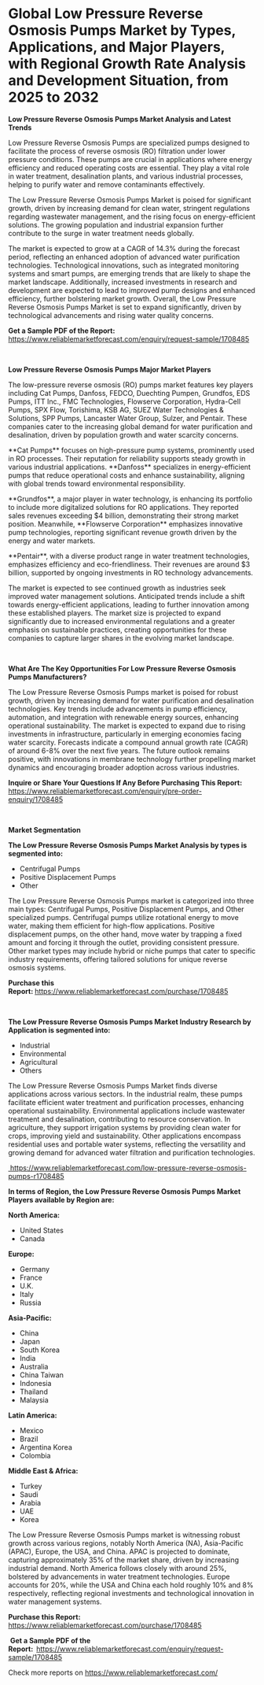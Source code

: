 <p><h1>Global Low Pressure Reverse Osmosis Pumps Market by Types, Applications, and Major Players, with Regional Growth Rate Analysis and Development Situation, from 2025 to 2032</h1></p><p><strong>Low Pressure Reverse Osmosis Pumps Market Analysis and Latest Trends</strong></p>
<p><p>Low Pressure Reverse Osmosis Pumps are specialized pumps designed to facilitate the process of reverse osmosis (RO) filtration under lower pressure conditions. These pumps are crucial in applications where energy efficiency and reduced operating costs are essential. They play a vital role in water treatment, desalination plants, and various industrial processes, helping to purify water and remove contaminants effectively.</p><p>The Low Pressure Reverse Osmosis Pumps Market is poised for significant growth, driven by increasing demand for clean water, stringent regulations regarding wastewater management, and the rising focus on energy-efficient solutions. The growing population and industrial expansion further contribute to the surge in water treatment needs globally. </p><p>The market is expected to grow at a CAGR of 14.3% during the forecast period, reflecting an enhanced adoption of advanced water purification technologies. Technological innovations, such as integrated monitoring systems and smart pumps, are emerging trends that are likely to shape the market landscape. Additionally, increased investments in research and development are expected to lead to improved pump designs and enhanced efficiency, further bolstering market growth. Overall, the Low Pressure Reverse Osmosis Pumps Market is set to expand significantly, driven by technological advancements and rising water quality concerns.</p></p>
<p><strong>Get a Sample PDF of the Report:&nbsp;</strong> <a href="https://www.reliablemarketforecast.com/enquiry/request-sample/1708485?utm_campaign=1108&utm_medium=2&utm_source=Github&utm_content=ia&utm_term=10012025&utm_id=low-pressure-reverse-osmosis-pumps">https://www.reliablemarketforecast.com/enquiry/request-sample/1708485</a></p>
<p>&nbsp;</p>
<p><strong>Low Pressure Reverse Osmosis Pumps Major Market Players</strong></p>
<p><p>The low-pressure reverse osmosis (RO) pumps market features key players including Cat Pumps, Danfoss, FEDCO, Duechting Pumpen, Grundfos, EDS Pumps, ITT Inc., FMC Technologies, Flowserve Corporation, Hydra-Cell Pumps, SPX Flow, Torishima, KSB AG, SUEZ Water Technologies & Solutions, SPP Pumps, Lancaster Water Group, Sulzer, and Pentair. These companies cater to the increasing global demand for water purification and desalination, driven by population growth and water scarcity concerns.</p><p>**Cat Pumps** focuses on high-pressure pump systems, prominently used in RO processes. Their reputation for reliability supports steady growth in various industrial applications. **Danfoss** specializes in energy-efficient pumps that reduce operational costs and enhance sustainability, aligning with global trends toward environmental responsibility.</p><p>**Grundfos**, a major player in water technology, is enhancing its portfolio to include more digitalized solutions for RO applications. They reported sales revenues exceeding $4 billion, demonstrating their strong market position. Meanwhile, **Flowserve Corporation** emphasizes innovative pump technologies, reporting significant revenue growth driven by the energy and water markets.</p><p>**Pentair**, with a diverse product range in water treatment technologies, emphasizes efficiency and eco-friendliness. Their revenues are around $3 billion, supported by ongoing investments in RO technology advancements.</p><p>The market is expected to see continued growth as industries seek improved water management solutions. Anticipated trends include a shift towards energy-efficient applications, leading to further innovation among these established players. The market size is projected to expand significantly due to increased environmental regulations and a greater emphasis on sustainable practices, creating opportunities for these companies to capture larger shares in the evolving market landscape.</p></p>
<p>&nbsp;</p>
<p><strong>What Are The Key Opportunities For Low Pressure Reverse Osmosis Pumps Manufacturers?</strong></p>
<p><p>The Low Pressure Reverse Osmosis Pumps market is poised for robust growth, driven by increasing demand for water purification and desalination technologies. Key trends include advancements in pump efficiency, automation, and integration with renewable energy sources, enhancing operational sustainability. The market is expected to expand due to rising investments in infrastructure, particularly in emerging economies facing water scarcity. Forecasts indicate a compound annual growth rate (CAGR) of around 6-8% over the next five years. The future outlook remains positive, with innovations in membrane technology further propelling market dynamics and encouraging broader adoption across various industries.</p></p>
<p><strong>Inquire or Share Your Questions If Any Before Purchasing This Report:</strong> <a href="https://www.reliablemarketforecast.com/enquiry/pre-order-enquiry/1708485?utm_campaign=1108&utm_medium=2&utm_source=Github&utm_content=ia&utm_term=10012025&utm_id=low-pressure-reverse-osmosis-pumps">https://www.reliablemarketforecast.com/enquiry/pre-order-enquiry/1708485</a></p>
<p>&nbsp;</p>
<p><strong>Market Segmentation</strong></p>
<p><strong>The Low Pressure Reverse Osmosis Pumps Market Analysis by types is segmented into:</strong></p>
<p><ul><li>Centrifugal Pumps</li><li>Positive Displacement Pumps</li><li>Other</li></ul></p>
<p><p>The Low Pressure Reverse Osmosis Pumps market is categorized into three main types: Centrifugal Pumps, Positive Displacement Pumps, and Other specialized pumps. Centrifugal pumps utilize rotational energy to move water, making them efficient for high-flow applications. Positive displacement pumps, on the other hand, move water by trapping a fixed amount and forcing it through the outlet, providing consistent pressure. Other market types may include hybrid or niche pumps that cater to specific industry requirements, offering tailored solutions for unique reverse osmosis systems.</p></p>
<p><strong>Purchase this Report:&nbsp;</strong><a href="https://www.reliablemarketforecast.com/purchase/1708485?utm_campaign=1108&utm_medium=2&utm_source=Github&utm_content=ia&utm_term=10012025&utm_id=low-pressure-reverse-osmosis-pumps">https://www.reliablemarketforecast.com/purchase/1708485</a></p>
<p>&nbsp;</p>
<p><strong>The Low Pressure Reverse Osmosis Pumps Market Industry Research by Application is segmented into:</strong></p>
<p><ul><li>Industrial</li><li>Environmental</li><li>Agricultural</li><li>Others</li></ul></p>
<p><p>The Low Pressure Reverse Osmosis Pumps Market finds diverse applications across various sectors. In the industrial realm, these pumps facilitate efficient water treatment and purification processes, enhancing operational sustainability. Environmental applications include wastewater treatment and desalination, contributing to resource conservation. In agriculture, they support irrigation systems by providing clean water for crops, improving yield and sustainability. Other applications encompass residential uses and portable water systems, reflecting the versatility and growing demand for advanced water filtration and purification technologies.</p></p>
<p><a href="https://www.reliablemarketforecast.com/low-pressure-reverse-osmosis-pumps-r1708485?utm_campaign=1108&utm_medium=2&utm_source=Github&utm_content=ia&utm_term=10012025&utm_id=low-pressure-reverse-osmosis-pumps">&nbsp;https://www.reliablemarketforecast.com/low-pressure-reverse-osmosis-pumps-r1708485</a></p>
<p><strong>In terms of Region, the Low Pressure Reverse Osmosis Pumps Market Players available by Region are:</strong></p>
<p>
    <p> <strong> North America: </strong>
        <ul>
            <li>United States</li>
            <li>Canada</li>
        </ul>
        </p> 
    <p> <strong> Europe: </strong>
        <ul>
            <li>Germany</li>
            <li>France</li>
            <li>U.K.</li>
            <li>Italy</li>
            <li>Russia</li>
        </ul>
        </p> 
    <p> <strong> Asia-Pacific: </strong>
        <ul>
            <li>China</li>
            <li>Japan</li>
            <li>South Korea</li>
            <li>India</li>
            <li>Australia</li>
            <li>China Taiwan</li>
            <li>Indonesia</li>
            <li>Thailand</li>
            <li>Malaysia</li>
        </ul>
        </p> 
    <p> <strong> Latin America: </strong>
        <ul>
            <li>Mexico</li>
            <li>Brazil</li>
            <li>Argentina Korea</li>
            <li>Colombia</li>
        </ul>
        </p> 
    <p> <strong> Middle East & Africa: </strong>
        <ul>
            <li>Turkey</li>
            <li>Saudi</li>
            <li>Arabia</li>
            <li>UAE</li>
            <li>Korea</li>
        </ul>
    </p>
    </p>
<p><p>The Low Pressure Reverse Osmosis Pumps market is witnessing robust growth across various regions, notably North America (NA), Asia-Pacific (APAC), Europe, the USA, and China. APAC is projected to dominate, capturing approximately 35% of the market share, driven by increasing industrial demand. North America follows closely with around 25%, bolstered by advancements in water treatment technologies. Europe accounts for 20%, while the USA and China each hold roughly 10% and 8% respectively, reflecting regional investments and technological innovation in water management systems.</p></p>
<p><strong>Purchase this Report: </strong><a href="https://www.reliablemarketforecast.com/purchase/1708485?utm_campaign=1108&utm_medium=2&utm_source=Github&utm_content=ia&utm_term=10012025&utm_id=low-pressure-reverse-osmosis-pumps">https://www.reliablemarketforecast.com/purchase/1708485</a></p>
<p>&nbsp;<strong>Get a Sample PDF of the Report:&nbsp;&nbsp;</strong><a href="https://www.reliablemarketforecast.com/enquiry/request-sample/1708485?utm_campaign=1108&utm_medium=2&utm_source=Github&utm_content=ia&utm_term=10012025&utm_id=low-pressure-reverse-osmosis-pumps">https://www.reliablemarketforecast.com/enquiry/request-sample/1708485</a></p>
<p><strong></strong></p>
<p>Check more reports on <a href="https://www.reliablemarketforecast.com/?utm_campaign=1108&utm_medium=2&utm_source=Github&utm_content=ia&utm_term=10012025&utm_id=low-pressure-reverse-osmosis-pumps">https://www.reliablemarketforecast.com/</a></p>